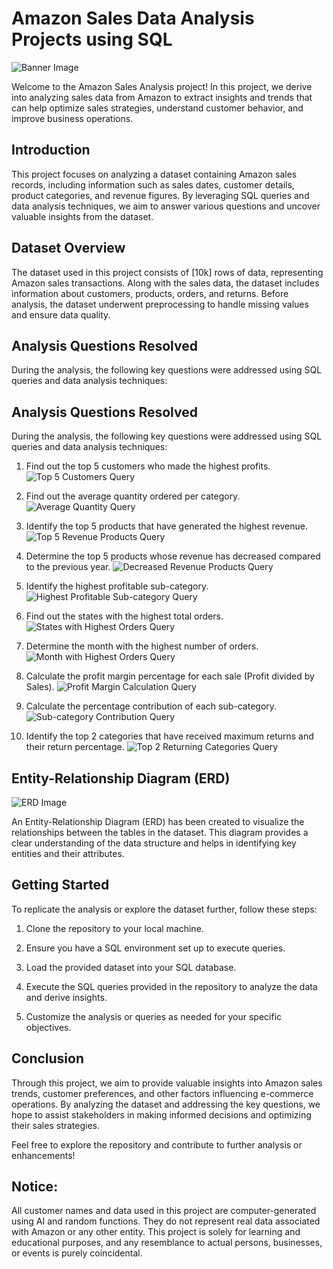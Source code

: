 # Amazon Sales Data Analysis Projects using SQL

![Banner Image](https://github.com/Deepthi-M-181297/Amazon-Sales-Data-Analysis/blob/main/amazon_india_wide_image.jpg)

Welcome to the Amazon Sales Analysis project! In this project, we derive into analyzing sales
data from Amazon to extract insights and trends that can help optimize sales strategies,
understand customer behavior, and improve business operations.

## Introduction

This project focuses on analyzing a dataset containing Amazon sales records, including
information such as sales dates, customer details, product categories, and revenue figures. By
leveraging SQL queries and data analysis techniques, we aim to answer various questions and
uncover valuable insights from the dataset.

## Dataset Overview

The dataset used in this project consists of [10k] rows of data, representing Amazon
sales transactions. Along with the sales data, the dataset includes information about customers,
products, orders, and returns. Before analysis, the dataset underwent preprocessing to handle
missing values and ensure data quality.

## Analysis Questions Resolved

During the analysis, the following key questions were addressed using SQL queries and data
analysis techniques:

## Analysis Questions Resolved
During the analysis, the following key questions were addressed using SQL queries and data
analysis techniques:

1. Find out the top 5 customers who made the highest profits.
![Top 5 Customers Query](https://github.com/Deepthi-M-181297/Amazon-Sales-Data-Analysis/blob/main/que1.png)

2. Find out the average quantity ordered per category.
![Average Quantity Query](https://github.com/Deepthi-M-181297/Amazon-Sales-Data-Analysis/blob/main/que2.png)

3. Identify the top 5 products that have generated the highest revenue.
![Top 5 Revenue Products Query](https://github.com/Deepthi-M-181297/Amazon-Sales-Data-Analysis/blob/main/que3.png)

4. Determine the top 5 products whose revenue has decreased compared to the previous year.
![Decreased Revenue Products Query](https://github.com/Deepthi-M-181297/Amazon-Sales-Data-Analysis/blob/main/que4.png)

5. Identify the highest profitable sub-category.
![Highest Profitable Sub-category Query](https://github.com/Deepthi-M-181297/Amazon-Sales-Data-Analysis/blob/main/que5.png)

6. Find out the states with the highest total orders.
![States with Highest Orders Query](https://github.com/Deepthi-M-181297/Amazon-Sales-Data-Analysis/blob/main/que6.png)

7. Determine the month with the highest number of orders.
![Month with Highest Orders Query](https://github.com/Deepthi-M-181297/Amazon-Sales-Data-Analysis/blob/main/que7.png)

8. Calculate the profit margin percentage for each sale (Profit divided by Sales).
![Profit Margin Calculation Query](https://github.com/Deepthi-M-181297/Amazon-Sales-Data-Analysis/blob/main/que8.png)

9. Calculate the percentage contribution of each sub-category.
![Sub-category Contribution Query](https://github.com/Deepthi-M-181297/Amazon-Sales-Data-Analysis/blob/main/que9.png)

10. Identify the top 2 categories that have received maximum returns and their return
percentage.
![Top 2 Returning Categories Query](https://github.com/Deepthi-M-181297/Amazon-Sales-Data-Analysis/blob/main/que10.png)

## Entity-Relationship Diagram (ERD)
![ERD Image]()

An Entity-Relationship Diagram (ERD) has been created to visualize the relationships between
the tables in the dataset. This diagram provides a clear understanding of the data structure and
helps in identifying key entities and their attributes.

## Getting Started
To replicate the analysis or explore the dataset further, follow these steps:

1. Clone the repository to your local machine.
2. Ensure you have a SQL environment set up to execute queries.
3. Load the provided dataset into your SQL database.

4. Execute the SQL queries provided in the repository to analyze the data and derive insights.
5. Customize the analysis or queries as needed for your specific objectives.

## Conclusion

Through this project, we aim to provide valuable insights into Amazon sales trends, customer
preferences, and other factors influencing e-commerce operations. By analyzing the dataset
and addressing the key questions, we hope to assist stakeholders in making informed decisions
and optimizing their sales strategies.

Feel free to explore the repository and contribute to further analysis or enhancements!

## Notice:
All customer names and data used in this project are computer-generated using AI and random
functions. They do not represent real data associated with Amazon or any other entity. This
project is solely for learning and educational purposes, and any resemblance to actual persons,
businesses, or events is purely coincidental.
